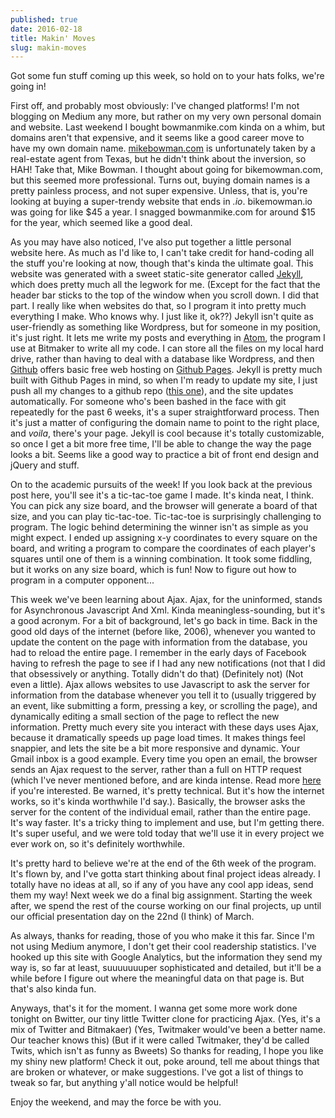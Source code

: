 ```yaml
---
published: true
date: 2016-02-18
title: Makin' Moves
slug: makin-moves
---
```


Got some fun stuff coming up this week, so hold on to your hats folks, we're going in!

First off, and probably most obviously: I've changed platforms! I'm not blogging on Medium any more, but rather on my very own personal domain and website. Last weekend I bought bowmanmike.com kinda on a whim, but domains aren't that expensive, and it seems like a good career move to have my own domain name. [mikebowman.com](http://www.mikebowman.com) is unfortunately taken by a real-estate agent from Texas, but he didn't think about the inversion, so HAH! Take that, Mike Bowman. I thought about going for bikemowman.com, but this seemed more professional. Turns out, buying domain names is a pretty painless process, and not super expensive. Unless, that is, you're looking at buying a super-trendy website that ends in _.io_. bikemowman.io was going for like $45 a year. I snagged bowmanmike.com for around $15 for the year, which seemed like a good deal.

As you may have also noticed, I've also put together a little personal website here. As much as I'd like to, I can't take credit for hand-coding all the stuff you're looking at now, though that's kinda the ultimate goal. This website was generated with a sweet static-site generator called [Jekyll](http://jekyllrb.com), which does pretty much all the legwork for me. (Except for the fact that the header bar sticks to the top of the window when you scroll down. I did that part. I really like when websites do that, so I program it into pretty much everything I make. Who knows why. I just like it, ok??) Jekyll isn't quite as user-friendly as something like Wordpress, but for someone in my position, it's just right. It lets me write my posts and everything in [Atom](http://atom.io), the program I use at Bitmaker to write all my code. I can store all the files on my local hard drive, rather than having to deal with a database like Wordpress, and then [Github](http://github.com) offers basic free web hosting on [Github Pages](http://pages.github.com). Jekyll is pretty much built with Github Pages in mind, so when I'm ready to update my site, I just push all my changes to a github repo ([this one](http://github.com/bowmanmike/bowmanmike.github.io)), and the site updates automatically. For someone who's been bashed in the face with git repeatedly for the past 6 weeks, it's a super straightforward process. Then it's just a matter of configuring the domain name to point to the right place, and _voila_, there's your page. Jekyll is cool because it's totally customizable, so once I get a bit more free time, I'll be able to change the way the page looks a bit. Seems like a good way to practice a bit of front end design and jQuery and stuff.

On to the academic pursuits of the week! If you look back at the previous post here, you'll see it's a tic-tac-toe game I made. It's kinda neat, I think. You can pick any size board, and the browser will generate a board of that size, and you can play tic-tac-toe. Tic-tac-toe is surprisingly challenging to program. The logic behind determining the winner isn't as simple as you might expect. I ended up assigning x-y coordinates to every square on the board, and writing a program to compare the coordinates of each player's squares until one of them is a winning combination. It took some fiddling, but it works on any size board, which is fun! Now to figure out how to program in a computer opponent...

This week we've been learning about Ajax. Ajax, for the uninformed, stands for Asynchronous Javascript And Xml. Kinda meaningless-sounding, but it's a good acronym. For a bit of background, let's go back in time. Back in the good old days of the internet (before like, 2006), whenever you wanted to update the content on the page with information from the database, you had to reload the entire page. I remember in the early days of Facebook having to refresh the page to see if I had any new notifications (not that I did that obsessively or anything. Totally didn't do that) (Definitely not) (Not even a little). Ajax allows websites to use Javascript to ask the server for information from the database whenever you tell it to (usually triggered by an event, like submitting a form, pressing a key, or scrolling the page), and dynamically editing a small section of the page to reflect the new information. Pretty much every site you interact with these days uses Ajax, because it dramatically speeds up page load times. It makes things feel snappier, and lets the site be a bit more responsive and dynamic. Your Gmail inbox is a good example. Every time you open an email, the browser sends an Ajax request to the server, rather than a full on HTTP request (which I've never mentioned before, and are kinda intense. Read more [here](http://code.tutsplus.com/tutorials/http-the-protocol-every-web-developer-must-know-part-1--net-31177) if you're interested. Be warned, it's pretty technical. But it's how the internet works, so it's kinda worthwhile I'd say.). Basically, the browser asks the server for the content of the individual email, rather than the entire page. It's way faster. It's a tricky thing to implement and use, but I'm getting there. It's super useful, and we were told today that we'll use it in every project we ever work on, so it's definitely worthwhile.

It's pretty hard to believe we're at the end of the 6th week of the program. It's flown by, and I've gotta start thinking about final project ideas already. I totally have no ideas at all, so if any of you have any cool app ideas, send them my way! Next week we do a final big assignment. Starting the week after, we spend the rest of the course working on our final projects, up until our official presentation day on the 22nd (I think) of March.

As always, thanks for reading, those of you who make it this far. Since I'm not using Medium anymore, I don't get their cool readership statistics. I've hooked up this site with Google Analytics, but the information they send my way is, so far at least, suuuuuuuper sophisticated and detailed, but it'll be a while before I figure out where the meaningful data on that page is. But that's also kinda fun.

Anyways, that's it for the moment. I wanna get some more work done tonight on Bwitter, our tiny little Twitter clone for practicing Ajax. (Yes, it's a mix of Twitter and Bitmakaer) (Yes, Twitmaker would've been a better name. Our teacher knows this) (But if it were called Twitmaker, they'd be called Twits, which isn't as funny as Bweets) So thanks for reading, I hope you like my shiny new platform! Check it out, poke around, tell me about things that are broken or whatever, or make suggestions. I've got a list of things to tweak so far, but anything y'all notice would be helpful!

Enjoy the weekend, and may the force be with you.
